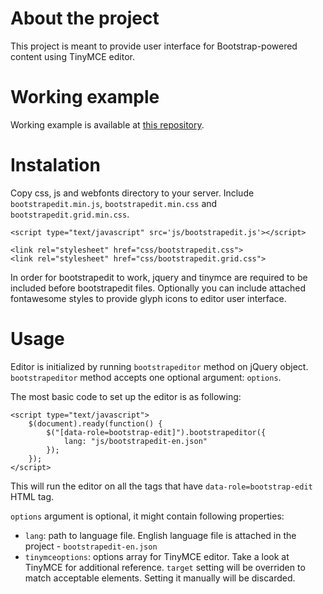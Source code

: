 About the project
=====

This project is meant to provide user interface for Bootstrap-powered content using TinyMCE editor.

Working example
=====

Working example is available at [this repository](/index.html).

Instalation
=====

Copy css, js and webfonts directory to your server.
Include `bootstrapedit.min.js`, `bootstrapedit.min.css` and `bootstrapedit.grid.min.css`.

    <script type="text/javascript" src='js/bootstrapedit.js'></script>

    <link rel="stylesheet" href="css/bootstrapedit.css">
    <link rel="stylesheet" href="css/bootstrapedit.grid.css">

In order for bootstrapedit to work, jquery and tinymce are required to be included before bootstrapedit files.
Optionally you can include attached fontawesome styles to provide glyph icons to editor user interface.

Usage
=====

Editor is initialized by running `bootstrapeditor` method on jQuery object.
`bootstrapeditor` method accepts one optional argument: `options`.

The most basic code to set up the editor is as following:

    <script type="text/javascript">
        $(document).ready(function() {
            $("[data-role=bootstrap-edit]").bootstrapeditor({
                lang: "js/bootstrapedit-en.json"
            });
        });
    </script>

This will run the editor on all the tags that have `data-role=bootstrap-edit` HTML tag.

`options` argument is optional, it might contain following properties:

- `lang`: path to language file. English language file is attached in the project - `bootstrapedit-en.json`
- `tinymceoptions`: options array for TinyMCE editor. Take a look at TinyMCE for additional reference.
  `target` setting will be overriden to match acceptable elements. Setting it manually will be discarded.